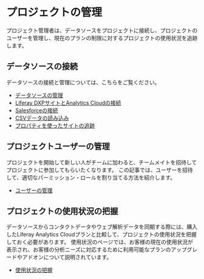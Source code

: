 # プロジェクトの管理

プロジェクト管理者は、データソースをプロジェクトに接続し、プロジェクトのユーザーを管理し、現在のプランの制限に対するプロジェクトの使用状況を追跡します。

<!-- management screenshot -->

## データソースの接続

データソースの接続と管理については、こちらをご覧ください。

-   [データソースの管理](../getting-started/connecting-data-sources/managing-data-sources.md)
-   [Liferay DXPサイトとAnalytics Cloudの接続](../getting-started/connecting-data-sources/connecting-liferay-dxp-to-analytics-cloud.md)
-   [Salesforceの接続](../people/individuals/adding-a-salesforce-data-source.md)
-   [CSVデータの読み込み](../people/individuals/adding-a-csv-data-source.md)
-   [プロパティを使ったサイトの追跡](../getting-started/connecting-data-sources/tracking-sites-and-individuals-using-properties.md)

## プロジェクトユーザーの管理

プロジェクトを開始して新しい人がチームに加わると、チームメイトを招待してプロジェクトに参加してもらいたくなります。 この記事では、ユーザーを招待して、適切なパーミッション・ロールを割り当てる方法を紹介します。

-   [ユーザーの管理](./managing-users.md)

## プロジェクトの使用状況の把握

データソースからコンタクトデータやウェブ解析データを同期する際には、購入したLiferay Analytics Cloudプランと比較して、プロジェクトの使用状況を把握しておく必要があります。 使用状況のページでは、お客様の現在の使用状況が表示され、お客様の分析ニーズに対応するために利用可能なプランのアップグレードやアドオンについて説明されています。

-   [使用状況の把握](./tracking-usage.md)
